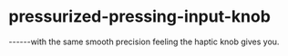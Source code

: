 # pressurized-pressing-input-knob
------with the same smooth precision feeling the haptic knob gives you.
